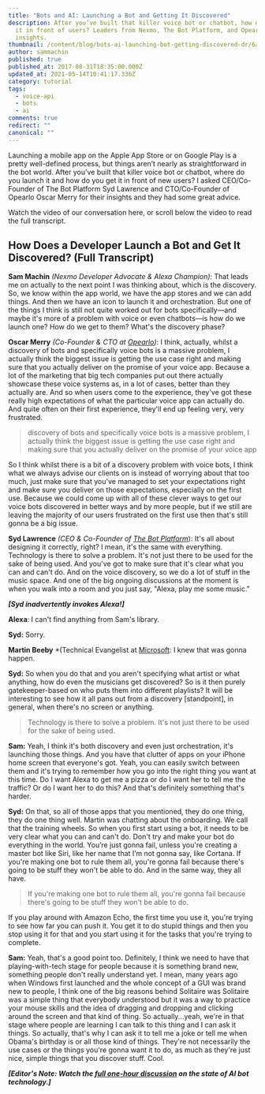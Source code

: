 ```yaml
---
title: "Bots and AI: Launching a Bot and Getting It Discovered"
description: After you’ve built that killer voice bot or chatbot, how do you get
  it in front of users? Leaders from Nexmo, The Bot Platform, and Opearlo share
  insights.
thumbnail: /content/blog/bots-ai-launching-bot-getting-discovered-dr/6a771605-fcea-407e-9e39-1ce9823b1585_Bots-Clip2_800x300.jpg
author: sammachin
published: true
published_at: 2017-08-31T18:35:00.000Z
updated_at: 2021-05-14T10:41:17.336Z
category: tutorial
tags:
  - voice-api
  - bots
  - ai
comments: true
redirect: ""
canonical: ""
---
```

Launching a mobile app on the Apple App Store or on Google Play is a pretty well-defined process, but things aren’t nearly as straightforward in the bot world. After you’ve built that killer voice bot or chatbot, where do you launch it and how do you get it in front of new users? I asked CEO/Co-Founder of The Bot Platform Syd Lawrence and CTO/Co-Founder of Opearlo Oscar Merry for their insights and they had some great advice.

Watch the video of our conversation here, or scroll below the video to read the full transcript.

<youtube id="V8ru6T9X2hQ"></youtube>

## How Does a Developer Launch a Bot and Get It Discovered? (Full Transcript)

**Sam Machin**  *(Nexmo Developer Advocate & Alexa Champion)*: That leads me on actually to the next point I was thinking about, which is the discovery. So, we know within the app world, we have the app stores and we can add things. And then we have an icon to launch it and orchestration. But one of the things I think is still not quite worked out for bots specifically—and maybe it's more of a problem with voice or even chatbots—is how do we launch one? How do we get to them? What's the discovery phase?

**Oscar Merry** *(Co-Founder &amp; CTO at [Opearlo](http://www.opearlo.com/))*: I think, actually, whilst a discovery of bots and specifically voice bots is a massive problem, I actually think the biggest issue is getting the use case right and making sure that you actually deliver on the promise of your voice app. Because a lot of the marketing that big tech companies put out there actually showcase these voice systems as, in a lot of cases, better than they actually are. And so when users come to the experience, they've got these really high expectations of what the particular voice app can actually do. And quite often on their first experience, they'll end up feeling very, very frustrated.

> discovery of bots and specifically voice bots is a massive problem, I actually think the biggest issue is getting the use case right and making sure that you actually deliver on the promise of your voice app

So I think whilst there is a bit of a discovery problem with voice bots, I think what we always advise our clients on is instead of worrying about that too much, just make sure that you've managed to set your expectations right and make sure you deliver on those expectations, especially on the first use. Because we could come up with all of these clever ways to get our voice bots discovered in better ways and by more people, but if we still are leaving the majority of our users frustrated on the first use then that's still gonna be a big issue.

**Syd Lawrence** *(CEO & Co-Founder of [The Bot Platform](https://thebotplatform.com/)*): It's all about designing it correctly, right? I mean, it's the same with everything. Technology is there to solve a problem. It's not just there to be used for the sake of being used. And you've got to make sure that it's clear what you can and can't do. And on the voice discovery, so we do a lot of stuff in the music space. And one of the big ongoing discussions at the moment is when you walk into a room and you just say, "Alexa, play me some music."

***\[Syd inadvertently invokes Alexa!]***

**Alexa**: I can't find anything from Sam's library.

**Syd:** Sorry.

**Martin Beeby** *(Technical Evangelist at [Microsoft](https://blogs.msdn.microsoft.com/thebeebs/): I knew that was gonna happen.

**Syd:** So when you do that and you aren't specifying what artist or what anything, how do even the musicians get discovered? So is it then purely gatekeeper-based on who puts them into different playlists? It will be interesting to see how it all pans out from a discovery \[standpoint], in general, when there's no screen or anything.

> Technology is there to solve a problem. It's not just there to be used for the sake of being used.

**Sam:** Yeah, I think it's both discovery and even just orchestration, it's launching those things. And you have that clutter of apps on your iPhone home screen that everyone's got. Yeah, you can easily switch between them and it's trying to remember how you go into the right thing you want at this time. Do I want Alexa to get me a pizza or do I want her to tell me the traffic? Or do I want her to do this? And that's definitely something that's harder.

**Syd:** On that, so all of those apps that you mentioned, they do one thing, they do one thing well. Martin was chatting about the onboarding. We call that the training wheels. So when you first start using a bot, it needs to be very clear what you can and can't do. Don't try and make your bot do everything in the world. You’re just gonna fail, unless you're creating a master bot like Siri, like her name that I’m not gonna say, like Cortana. If you're making one bot to rule them all, you're gonna fail because there's going to be stuff they won't be able to do. And in the same way, they all have.

> If you're making one bot to rule them all, you're gonna fail because there's going to be stuff they won't be able to do.

If you play around with Amazon Echo, the first time you use it, you're trying to see how far you can push it. You get it to do stupid things and then you stop using it for that and you start using it for the tasks that you're trying to complete.

**Sam:** Yeah, that's a good point too. Definitely, I think we need to have that playing-with-tech stage for people because it is something brand new, something people don't really understand yet. I mean, many years ago when Windows first launched and the whole concept of a GUI was brand new to people, I think one of the big reasons behind Solitaire was Solitaire was a simple thing that everybody understood but it was a way to practice your mouse skills and the idea of dragging and dropping and clicking around the screen and that kind of thing. So actually...yeah, we're in that stage where people are learning I can talk to this thing and I can ask it things. So actually, that's why I can ask it to tell me a joke or tell me when Obama's birthday is or all those kind of things. They're not necessarily the use cases or the things you're gonna want it to do, as much as they're just nice, simple things that you discover stuff. Cool.

***[Editor's Note: Watch the [full one-hour discussion](https://youtu.be/InJe29Yz5UM) on the state of AI bot technology.]***
